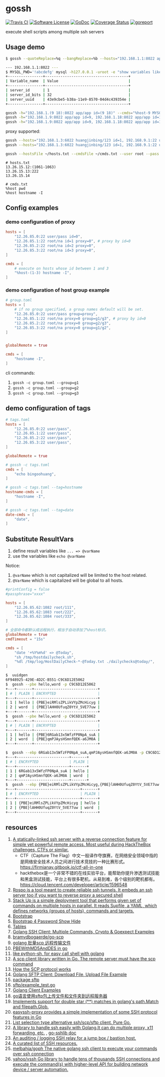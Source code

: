 # gossh

[![Travis CI](https://img.shields.io/travis/bingoohuang/gossh/master.svg?style=flat-square)](https://travis-ci.com/bingoohuang/gossh)
[![Software License](https://img.shields.io/badge/License-MIT-orange.svg?style=flat-square)](https://github.com/bingoohuang/gossh/blob/master/LICENSE.md)
[![GoDoc](https://img.shields.io/badge/godoc-reference-blue.svg?style=flat-square)](https://godoc.org/github.com/bingoohuang/gossh)
[![Coverage Status](http://codecov.io/github/bingoohuang/gossh/coverage.svg?branch=master)](http://codecov.io/github/bingoohuang/gossh?branch=master)
[![goreport](https://www.goreportcard.com/badge/github.com/bingoohuang/gossh)](https://www.goreportcard.com/report/github.com/bingoohuang/gossh)

execute shell scripts among multiple ssh servers

## Usage demo

```bash
$ gossh --quoteReplace=%q --bangReplace=%b --hosts="192.168.1.1:8022 app/app" --cmds="%host MYSQL_PWD='%babcdefg' mysql -h127.0.0.1 -uroot -e %qshow variables like 'server%'%q"

--- 192.168.1.1:8022 ---
$ MYSQL_PWD='!abcdefg' mysql -h127.0.0.1 -uroot -e "show variables like 'server%'"
+----------------+--------------------------------------+
| Variable_name  | Value                                |
+----------------+--------------------------------------+
| server_id      | 1                                    |
| server_id_bits | 32                                   |
| server_uuid    | 43e9cbe5-b38a-11e9-8570-04d4c439354e |
+----------------+--------------------------------------+
```

```bash
gossh -h="192.168.1.(9 18):8022 app/app id=(9 18)" --cmds="%host-9 MYSQL_PWD='\!abcdefg' mysql -u root -h 127.0.0.1 -vvv -e 'show slave status\G'"
gossh -h="192.168.1.9:8022 app/app id=9, 192.168.1.18:8022 app/app id=18" --cmds="%host-9 %ul ~/go/bin/linux_amd64/mci ./mci,%host-9 ./mci/mci -v"
gossh -h="192.168.1.9:8022 app/app id=9, 192.168.1.18:8022 app/app id=18" --cmds="%host-9 %dl ./mci/mci ."
```

proxy supported:

```bash
gossh --hosts="192.168.1.3:6022 huangjinbing/123 id=1, 192.168.9.1:22 user proxy=1" --cmds="%host-2 %dl 1.log 10.log"
gossh --hosts="192.168.1.3:6022 huangjinbing/123 id=1, 192.168.9.1:22 user proxy=1" --cmds="%host-2 cat 1.log"
```

```bash
gossh --hostsFile ~/hosts.txt --cmdsFile ~/cmds.txt --user root --pass "{PBE}H3y5VaKfj-vxSJ5JUHL0R-CBtZTkR2UR"
```

```text
# hosts.txt
13.26.15.12:(1061-1063)
13.26.15.13:222
13.26.15.14
```

```text
# cmds.txt
%host pwd
%host hostname -I
```

## Config examples

### demo configuration of proxy

```toml
hosts = [
    "12.26.85.0:22 user/pass id=0",
    "12.26.85.1:22 root/na id=1 proxy=0", # proxy by id=0
    "12.26.85.2:22 root/na id=2 proxy=0",
    "12.26.85.3:22 root/na id=3 proxy=0",
]

cmds = [
    # execute on hosts whose id between 1 and 3
    "%host-(1-3) hostname -I",
]
```

### demo configuration of host group example

```toml
# group.toml
hosts = [
    # if no group specified, a group names default will be set.
    "12.26.85.0:22 user/pass group=proxy",
    "12.26.85.1:22 root/na proxy=0 group=g1/g3", # proxy by id=0
    "12.26.85.2:22 root/na proxy=0 group=g2/g3",
    "12.26.85.3:22 root/na proxy=0 group=g1/g2",
]


globalRemote = true

cmds = [
    "hostname -I",
]
```

cli commands:

1. `gossh -c group.toml --group=g1`
1. `gossh -c group.toml --group=g2`
1. `gossh -c group.toml --group=g3`

## demo configuration of tags

```toml
# tags.toml
hosts = [
    "12.26.85.0:22 user/pass",
    "12.26.85.1:22 user/pass",
    "12.26.85.2:22 user/pass",
    "12.26.85.3:22 user/pass",
]

globalRemote = true

# gossh -c tags.toml
cmds = [
    "echo bingoohuang",
]

# gossh -c tags.toml --tag=hostname
hostname-cmds = [
    "hostname -I",
]

# gossh -c tags.toml --tag=date
date-cmds = [
    "date",
]
```

## Substitute ResultVars

1. define result variables like `... => @varName`
1. use the variables like `echo @varName`

Notice:

1. `@varName` which is not capitalized will be limited to the host related.
1. `@VarName` which is capitalized will be global to all hosts.

```toml
#printConfig = false
#passphrase="xxxx"

hosts = [
    "12.26.85.62:1082 root/111",
    "12.26.85.62:1083 root/222",
    "12.26.85.62:1084 root/333",
]

# 全部命令都默认成远程执行，相当于自动添加了%host标识。
globalRemote = true
cmdTimeout = "15s"

cmds = [
    "date '+%Y%m%d' => @Today",
    "sh /tmp/hostdailycheck.sh",
    "%dl /tmp/log/HostDailyCheck-*-@Today.txt ./dailychecks@today/",
]
```

```bash
$  uuidgen
6F948925-429E-4D2C-B551-C9C6D12E5062
$  gossh --pbe hello,word -p C9C6D12E5062
+---+-------+-----------------------------+
| # | PLAIN | ENCRYPTED                   |
+---+-------+-----------------------------+
| 1 | hello | {PBE}eiRMlsZPLikVYpZMcHicyg |
| 2 | word  | {PBE}lAHH0UfuqZ0YtV_5VE77uw |
+---+-------+-----------------------------+
$  gossh --pbe hello,word -p C9C6D12E5062
+---+-------+-----------------------------+
| # | PLAIN | ENCRYPTED                   |
+---+-------+-----------------------------+
| 1 | hello | {PBE}6RGab13x5WfzFP0NpA_suA |
| 2 | word  | {PBE}qmPJAysHSmnfQEK-a6JM0A |
+---+-------+-----------------------------+

$  gossh --ebp 6RGab13x5WfzFP0NpA_suA,qmPJAysHSmnfQEK-a6JM0A -p C9C6D12E5062
+---+------------------------+-------+
| # | ENCRYPTED              | PLAIN |
+---+------------------------+-------+
| 1 | 6RGab13x5WfzFP0NpA_suA | hello |
| 2 | qmPJAysHSmnfQEK-a6JM0A | word  |
+---+------------------------+-------+
$  gossh --ebp {PBE}eiRMlsZPLikVYpZMcHicyg,{PBE}lAHH0UfuqZ0YtV_5VE77uw -p C9C6D12E5062
+---+-----------------------------+-------+
| # | ENCRYPTED                   | PLAIN |
+---+-----------------------------+-------+
| 1 | {PBE}eiRMlsZPLikVYpZMcHicyg | hello |
| 2 | {PBE}lAHH0UfuqZ0YtV_5VE77uw | word  |
+---+-----------------------------+-------+
```

## resources

1. [A statically-linked ssh server with a reverse connection feature for simple yet powerful remote access. Most useful during HackTheBox challenges, CTFs or similar.](https://github.com/Fahrj/reverse-ssh)
    - CTF（Capture The Flag）中文一般译作夺旗赛，在网络安全领域中指的是网络安全技术人员之间进行技术竞技的一种比赛形式。 https://firmianay.gitbook.io/ctf-all-in-one
    - hackthebox是一个非常不错的在线实验平台，能帮助你提升渗透测试技能和黑盒测试技能，平台上有很多靶机，从易到难，各个级别的靶机都有。https://cloud.tencent.com/developer/article/1596548
1. [Rospo is a tool meant to create reliable ssh tunnels. It embeds an ssh server too if you want to reverse proxy a secured shell](https://github.com/ferama/rospo)
1. [Stack Up is a simple deployment tool that performs given set of commands on multiple hosts in parallel. It reads Supfile, a YAML, which defines networks (groups of hosts), commands and targets.](https://github.com/pressly/sup)
2. [Bootstrap](https://getbootstrap.com/)
3. [Bootstrap 4 Password Show Hide](https://codepen.io/Qanser/pen/dVRGJv)
4. [Tables](https://getbootstrap.com/docs/4.3/content/tables/)
5. [Golang SSH Client: Multiple Commands, Crypto & Goexpect Examples](http://networkbit.ch/golang-ssh-client/)
6. [bramvdbogaerde/go-scp](https://github.com/bramvdbogaerde/go-scp)
7. [golang 批量scp 远程传输文件](https://www.jianshu.com/p/f9d6dfefb63d)
8. [PBEWithMD5AndDES in go](https://github.com/LucasSloan/passwordbasedencryption)
9. [like python-sh, for easy call shell with golang](https://github.com/codeskyblue/go-sh)
10. [A scp client library written in Go. The remote server must have the scp command](https://github.com/hnakamur/go-scp)
11. [How the SCP protocol works](https://chuacw.ath.cx/blogs/chuacw/archive/2019/02/04/how-the-scp-protocol-works.aspx)
12. [Golang SFTP Client: Download File, Upload File Example](http://networkbit.ch/golang-sftp-client/)
13. [package sftp](https://godoc.org/github.com/pkg/sftp)
14. [sftp/example_test.go](https://github.com/pkg/sftp/blob/master/example_test.go)
15. [Golang Client Examples](https://golang.hotexamples.com/examples/github.com.pkg.sftp/Client/-/golang-client-class-examples.html)
16. [go语言使用sftp包上传文件和文件夹到远程服务器](https://blog.csdn.net/fu_qin/article/details/78741854)
17. [Implements support for double star (**) matches in golang's path.Match and filepath.Glob.](https://github.com/bmatcuk/doublestar)
18. [easyssh-proxy provides a simple implementation of some SSH protocol features in Go](https://github.com/appleboy/easyssh-proxy)
19. [List selection type alternative ssh/scp/sftp client. Pure Go.](https://github.com/blacknon/lssh)
20. [A library to handle ssh easily with Golang.It can do multiple proxy, x11 forwarding, etc.](https://github.com/blacknon/go-sshlib)
    , [go-sshlib doc](https://godoc.org/github.com/blacknon/go-sshlib)
21. [An auditing / logging SSH relay for a jump box / bastion host.](https://github.com/iamacarpet/ssh-bastion)
22. [A curated list of SSH resources.](https://github.com/moul/awesome-ssh)
23. [melbahja/goph The native golang ssh client to execute your commands over ssh connection](https://github.com/melbahja/goph)
24. [yahoo/vssh Go library to handle tens of thousands SSH connections and execute the command(s) with higher-level API for building network device / server automation.](https://github.com/yahoo/vssh)

